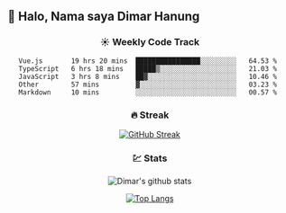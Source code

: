 ## 👋 Halo, Nama saya **Dimar Hanung**

<center>

### :sunny: Weekly Code Track
<!--START_SECTION:waka-->
```text
Vue.js       19 hrs 20 mins  ████████████████░░░░░░░░░   64.53 % 
TypeScript   6 hrs 18 mins   █████▒░░░░░░░░░░░░░░░░░░░   21.03 % 
JavaScript   3 hrs 8 mins    ██▓░░░░░░░░░░░░░░░░░░░░░░   10.46 % 
Other        57 mins         ▓░░░░░░░░░░░░░░░░░░░░░░░░   03.23 % 
Markdown     10 mins         ░░░░░░░░░░░░░░░░░░░░░░░░░   00.57 % 
```
<!--END_SECTION:waka-->

### :fire: Streak

[![GitHub Streak](http://github-readme-streak-stats.herokuapp.com?user=dimar-hanung)](https://git.io/streak-stats)

### :chart: Stats

![Dimar's github stats](https://github-readme-stats.vercel.app/api?username=dimar-hanung&show_icons=true&theme=vue)

[![Top Langs](https://github-readme-stats.vercel.app/api/top-langs/?username=dimar-hanung)](#)

</center>
